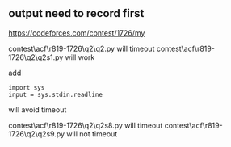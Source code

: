 #


## output need to record first
https://codeforces.com/contest/1726/my

contest\acf\r819-1726\q2\q2.py  will timeout
contest\acf\r819-1726\q2\q2s1.py will work


add 
```
import sys
input = sys.stdin.readline
``` 
will avoid timeout

contest\acf\r819-1726\q2\q2s8.py will timeout
contest\acf\r819-1726\q2\q2s9.py will not timeout
